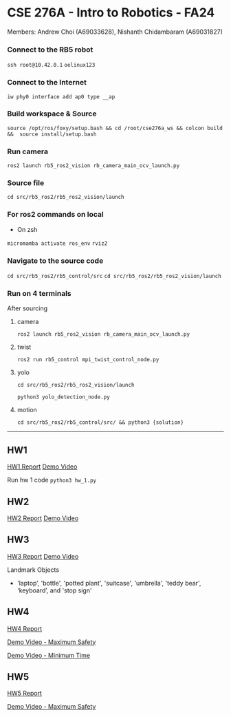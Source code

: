 # CSE 276A - Intro to Robotics - FA24
Members: Andrew Choi (A69033628), Nishanth Chidambaram (A69031827)

### Connect to the RB5 robot
``` ssh root@10.42.0.1 ```
``` oelinux123 ```


### Connect to the Internet

```iw phy0 interface add ap0 type __ap```




### Build workspace & Source
  
```source /opt/ros/foxy/setup.bash && cd /root/cse276a_ws && colcon build &&  source install/setup.bash```

### Run camera
  
```ros2 launch rb5_ros2_vision rb_camera_main_ocv_launch.py```


### Source file
```cd src/rb5_ros2/rb5_ros2_vision/launch```


### For ros2 commands on local
- On zsh
  
```micromamba activate ros_env```
```rviz2```


### Navigate to the source code
```cd src/rb5_ros2/rb5_control/src```
``` cd src/rb5_ros2/rb5_ros2_vision/launch ```


### Run on 4 terminals
After sourcing
1. camera

	```ros2 launch rb5_ros2_vision rb_camera_main_ocv_launch.py```
3. twist

	```ros2 run rb5_control mpi_twist_control_node.py```

5. yolo
	
 	```cd src/rb5_ros2/rb5_ros2_vision/launch```

	```python3 yolo_detection_node.py```

7. motion
	
 	```cd src/rb5_ros2/rb5_control/src/ && python3 {solution}```

---
## HW1
[HW1 Report](https://docs.google.com/document/d/1tgoSK-LGrkjnmwbC2iX3vB4yHsQcUyFOQoaKGKj4cTM/edit?tab=t.0)
[Demo Video](https://youtu.be/aajG44xzSN8)

Run hw 1 code
```python3 hw_1.py```

## HW2
[HW2 Report](https://docs.google.com/document/d/1fSxU7LPmJGaLbF6K0kpocTLwebwbZqaJzBPrKvLl9I0/edit?tab=t.0)
[Demo Video](https://youtu.be/z6qyyYL_FeU)

## HW3
[HW3 Report](https://docs.google.com/document/d/12vi6x22ai03davU3_yrkwaHJN8hiRHjM2HlS1EhhmJg/edit?tab=t.0)
[Demo Video](https://youtu.be/4EBOz49WoVc)

Landmark Objects
- ‘laptop’, 'bottle', 'potted plant', 'suitcase', 'umbrella', 'teddy bear', ‘keyboard’, and 'stop sign'

## HW4
[HW4 Report](https://docs.google.com/document/d/1OKB0q6fRi_fIca6uiOqjtX5arRY1b2-387cWHQHw1nY/edit?tab=t.0)

[Demo Video - Maximum Safety](https://youtu.be/O-aZaTxJEKA)

[Demo Video - Minimum Time](https://youtu.be/a3GNTMC-exk)

## HW5
[HW5 Report](https://docs.google.com/document/d/1CBKBt-J4ARTBTceRBNu50OjeHQpOhI9yhpc79_bvuUY/edit?tab=t.0)

[Demo Video - Maximum Safety](https://youtu.be/Qd-yW8YCU5o)

